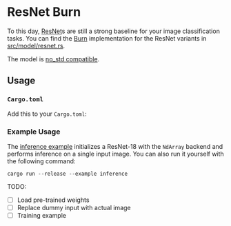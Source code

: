 # ResNet Burn

To this day, [ResNet](https://arxiv.org/abs/1512.03385)s are still a strong baseline for your image classification tasks. You can find the [Burn](https://github.com/tracel-ai/burn) implementation for the ResNet variants in [src/model/resnet.rs](src/model/resnet.rs).

The model is [no_std compatible](https://docs.rust-embedded.org/book/intro/no-std.html).

## Usage

### `Cargo.toml`

Add this to your `Cargo.toml`:

<!-- ```toml
[dependencies]
resnet-burn = { git = "https://github.com/burn-rs/models", package = "resnet-burn", features = ["weights_embedded"], default-features = false }
``` -->

### Example Usage

The [inference example](examples/inference.rs) initializes a ResNet-18 with the `NdArray` backend and performs inference on a single input image. You can also run it yourself with the following command:

```shell
cargo run --release --example inference
```


TODO:
- [ ] Load pre-trained weights
- [ ] Replace dummy input with actual image
- [ ] Training example